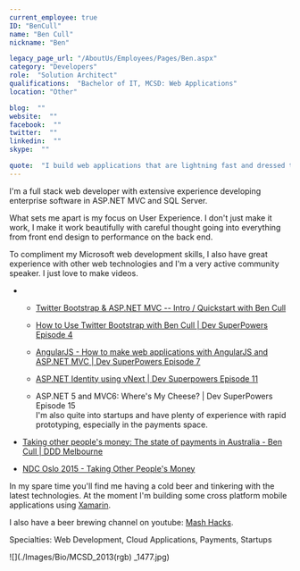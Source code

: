 ```yaml
---
current_employee: true
ID: "BenCull"
name: "Ben Cull"
nickname: "Ben"

legacy_page_url: "/AboutUs/Employees/Pages/Ben.aspx"
category: "Developers"
role:  "Solution Architect"
qualifications:  "Bachelor of IT, MCSD: Web Applications"
location: "Other"

blog:  ""
website:  ""
facebook:  ""
twitter:  ""
linkedin:  ""
skype:  ""

quote:  "​​I build web applications that are lightning fast and dressed to impress."
---
```


I'm a full stack web developer with extensive experience developing enterprise software in ASP.NET MVC and SQL Server.

What sets me apart is my focus on User Experience. I don't just make it work, I make it work beautifully with careful thought going into everything from front end design to performance on the back end.

To compliment my Microsoft web development skills, I also have great experience with other web technologies and I'm a very active community speaker. I just love to make videos.

*   *   [Twitter Bootstrap & ASP.NET MVC -- Intro / Quickstart with Ben Cull](https://www.youtube.com/watch?v=bIGiUSMBwoo)
    *   [How to Use Twitter Bootstrap with Ben Cull | Dev SuperPowers Episode 4](https://www.youtube.com/watch?v=DbdvWHkSEZo)

    *   [AngularJS - How to make web applications with AngularJS and ASP.NET MVC | Dev SuperPowers Episode 7](https://www.youtube.com/watch?v=vwF1mxZH_hE)
    *   [ASP.NET Identity using vNext | Dev Superpowers Episode 11](http://tv.ssw.com/5980/asp-net-identity-using-vnext-dev-superpowers-episode-11)
    *   ASP.NET 5 and MVC6: Where's My Cheese? | Dev SuperPowers Episode 15  
I'm also quite into startups and have plenty of experience with rapid prototyping, especially in the payments space.

*   [Taking other people's money: The state of payments in Australia - Ben Cull | DDD Melbourne](https://www.youtube.com/watch?v=U_zi2wto9xo)
*   [NDC Oslo 2015 - Taking Other People's Money](http://benjii.me/2015/06/ndc-oslo-2015-taking-other-peoples-money/)

In my spare time you'll find me having a cold beer and tinkering with the latest technologies. At the moment I'm building some cross platform mobile applications using [Xamarin](http://xamarin.com/).  

I also have a beer brewing channel on youtube: [Mash Hacks](https://www.youtube.com/user/mashhacks).  

Specialties: Web Development, Cloud Applications, Payments, Startups

![](./Images/Bio/MCSD_2013(rgb) 
_1477.jpg)  